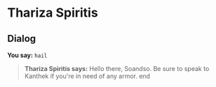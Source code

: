 # Thariza Spiritis


## Dialog

**You say:** `hail`



>**Thariza Spiritis says:** Hello there, Soandso. Be sure to speak to Kanthek if you're in need of any armor.
end
